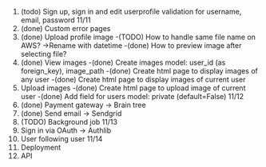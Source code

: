 1. (todo) Sign up, sign in and edit userprofile validation for username, email, password
   11/11
2. (done) Custom error pages
3. (done) Upload profile image
   -(TODO) How to handle same file name on AWS? ->Rename with datetime
   -(done) How to preview image after selecting file?
4. (done) View images
   -(done) Create images model: user_id (as foreign_key), image_path
   -(done) Create html page to display images of any user
   -(done) Create html page to display images of current user
5. Upload images
   -(done) Create html page to upload image of current user
   -(done) Add field for users model: private (default=False)
   11/12
6. (done) Payment gateway -> Brain tree
7. (done) Send email -> Sendgrid
8. (TODO) Background job
   11/13
9. Sign in via OAuth -> Authlib
10. User following user
    11/14
11. Deployment
12. API
